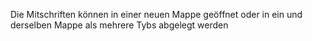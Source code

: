 Die Mitschriften können in einer neuen Mappe geöffnet oder in ein und derselben Mappe als mehrere Tybs abgelegt werden